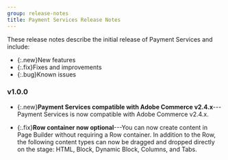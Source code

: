 ```yaml
---
group: release-notes
title: Payment Services Release Notes
---
```


These release notes describe the initial release of Payment Services and include:

-  {:.new}New features
-  {:.fix}Fixes and improvements
-  {:.bug}Known issues

### v1.0.0

-  {:.new}<!-- Issue PAY-2127 -->**Payment Services compatible with Adobe Commerce v2.4.x**---Payment Services is now compatible with Adobe Commerce v2.4.x.

-  {:.fix}<!-- Issue 429 -->**Row container now optional**---You can now create content in Page Builder without requiring a Row container. In addition to the Row, the following content types can now be dragged and dropped directly on the stage: HTML, Block, Dynamic Block, Columns, and Tabs.